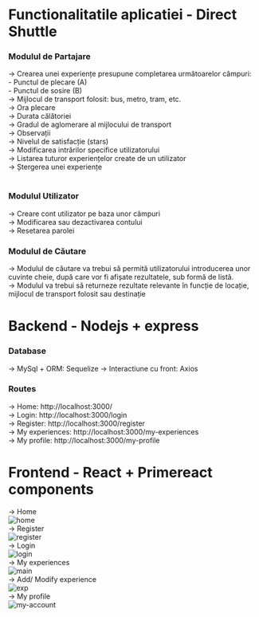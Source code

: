 # Functionalitatile aplicatiei - Direct Shuttle


<h3><b>Modulul de Partajare</b></h3>
  -> Crearea unei experiențe presupune completarea următoarelor câmpuri:<br>
            - Punctul de plecare (A)<br>
            - Punctul de sosire (B)<br>
  -> Mijlocul de transport folosit: bus, metro, tram, etc.<br>
  -> Ora plecare<br>
  -> Durata călătoriei<br>
  -> Gradul de aglomerare al mijlocului de transport<br>
  -> Observații<br>
  -> Nivelul de satisfacție (stars)<br>
  -> Modificarea intrărilor specifice utilizatorului<br>
  -> Listarea tuturor experiențelor create de un utilizator<br>
  -> Ștergerea unei experiențe<br>
  
  <br>
<h3><b>Modulul Utilizator</b></h3>
  -> Creare cont utilizator pe baza unor câmpuri <br>
  -> Modificarea sau dezactivarea contului<br>
  -> Resetarea parolei<br>

<h3><b>Modulul de Căutare</b></h3> 
  -> Modulul de căutare va trebui să permită utilizatorului introducerea unor cuvinte cheie, după care vor fi afișate rezultatele, sub formă de listă.<br>
  -> Modulul va trebui să returneze rezultate relevante în funcție de locație, mijlocul de transport folosit sau destinație<br>

# Backend - Nodejs + express
<h3><b>Database</b></h3>
  -> MySql + ORM: Sequelize
  -> Interactiune cu front: Axios
<h3><b>Routes</b></h3> 
   -> Home: http://localhost:3000/    <br>
   -> Login: http://localhost:3000/login   <br>
   -> Register: http://localhost:3000/register   <br>
   -> My experiences: http://localhost:3000/my-experiences   <br>
   -> My profile: http://localhost:3000/my-profile   <br>

# Frontend - React + Primereact components
  -> Home  <br>
![home](https://user-images.githubusercontent.com/98180213/211049766-f701dd4c-3997-41e3-b94e-5630e510b80f.PNG)  <br>
-> Register   <br>
![register](https://user-images.githubusercontent.com/98180213/211049817-8077d4fc-300a-4108-871b-1f80fc307373.PNG)  <br>
-> Login  <br>
![login](https://user-images.githubusercontent.com/98180213/211049863-d6f2d998-2710-4d51-a1b3-5b8edc80355a.PNG)  <br>
-> My experiences  <br>
![main](https://user-images.githubusercontent.com/98180213/211049909-3517c4a8-0611-4df9-8cc2-3488d5c7fca1.PNG)  <br>
-> Add/ Modify experience  <br>
![exp](https://user-images.githubusercontent.com/98180213/211049969-2dd3354d-12d4-45b3-b57a-8c29dfecc446.PNG)   <br>
-> My profile <br>
![my-account](https://user-images.githubusercontent.com/98180213/211050320-37048e4b-c719-4bea-b080-d30bec987a89.PNG)  <br>


